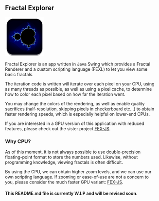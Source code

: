 ## Fractal Explorer

![FEX Logo](https://raw.githubusercontent.com/fishydarwin/FractalExplorer-JS/main/assets/icon.png)

Fractal Explorer is an app written in Java Swing which provides a Fractal Renderer and a custom scripting language (FEXL) to let you view some basic fractals.

The iteration code is written will iterate over each pixel on your CPU, using as many threads as possible, as well as using a pixel cache, to determine how to color each pixel based on how far the iteration went.

You may change the colors of the rendering, as well as enable quality sacrifices (half-resolution, skipping pixels in checkerboard etc...) to obtain faster rendering speeds, which is especially helpful on lower-end CPUs.

If you are interested in a GPU version of this application with reduced features, please check out the sister project [FEX-JS](https://www.github.com/fishydarwin/FractalExplorer-JS).

### Why CPU?

As of this moment, it is not always possible to use double-precision floating-point format to store the numbers used. Likewise, without programming knowledge, viewing fractals is often difficult.

By using the CPU, we can obtain higher zoom levels, and we can use our own scripting language. If zooming or ease-of-use are not a concern to you, please consider the much faster GPU variant: [FEX-JS](https://www.github.com/fishydarwin/FractalExplorer-JS).

#### This README.md file is currently W.I.P and will be revised soon.